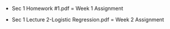 - Sec 1 Homework #1.pdf =  Week 1 Assignment
  
- Sec 1 Lecture 2-Logistic Regression.pdf = Week 2 Assignment
